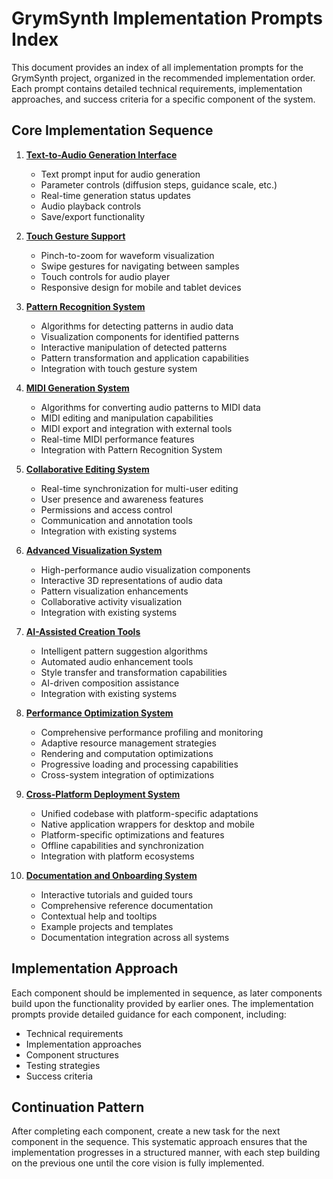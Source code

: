 # GrymSynth Implementation Prompts Index

This document provides an index of all implementation prompts for the GrymSynth project, organized in the recommended implementation order. Each prompt contains detailed technical requirements, implementation approaches, and success criteria for a specific component of the system.

## Core Implementation Sequence

1. **[Text-to-Audio Generation Interface](./IMPLEMENTATION-PLAN-2025-Q2.md)**
   - Text prompt input for audio generation
   - Parameter controls (diffusion steps, guidance scale, etc.)
   - Real-time generation status updates
   - Audio playback controls
   - Save/export functionality

2. **[Touch Gesture Support](./TOUCH-GESTURE-SUPPORT-PROMPT.md)**
   - Pinch-to-zoom for waveform visualization
   - Swipe gestures for navigating between samples
   - Touch controls for audio player
   - Responsive design for mobile and tablet devices

3. **[Pattern Recognition System](./PATTERN-RECOGNITION-SYSTEM-PROMPT.md)**
   - Algorithms for detecting patterns in audio data
   - Visualization components for identified patterns
   - Interactive manipulation of detected patterns
   - Pattern transformation and application capabilities
   - Integration with touch gesture system

4. **[MIDI Generation System](./MIDI-GENERATION-SYSTEM-PROMPT.md)**
   - Algorithms for converting audio patterns to MIDI data
   - MIDI editing and manipulation capabilities
   - MIDI export and integration with external tools
   - Real-time MIDI performance features
   - Integration with Pattern Recognition System

5. **[Collaborative Editing System](./COLLABORATIVE-EDITING-SYSTEM-PROMPT.md)**
   - Real-time synchronization for multi-user editing
   - User presence and awareness features
   - Permissions and access control
   - Communication and annotation tools
   - Integration with existing systems

6. **[Advanced Visualization System](./ADVANCED-VISUALIZATION-SYSTEM-PROMPT.md)**
   - High-performance audio visualization components
   - Interactive 3D representations of audio data
   - Pattern visualization enhancements
   - Collaborative activity visualization
   - Integration with existing systems

7. **[AI-Assisted Creation Tools](./AI-ASSISTED-CREATION-TOOLS-PROMPT.md)**
   - Intelligent pattern suggestion algorithms
   - Automated audio enhancement tools
   - Style transfer and transformation capabilities
   - AI-driven composition assistance
   - Integration with existing systems

8. **[Performance Optimization System](./PERFORMANCE-OPTIMIZATION-SYSTEM-PROMPT.md)**
   - Comprehensive performance profiling and monitoring
   - Adaptive resource management strategies
   - Rendering and computation optimizations
   - Progressive loading and processing capabilities
   - Cross-system integration of optimizations

9. **[Cross-Platform Deployment System](./CROSS-PLATFORM-DEPLOYMENT-SYSTEM-PROMPT.md)**
   - Unified codebase with platform-specific adaptations
   - Native application wrappers for desktop and mobile
   - Platform-specific optimizations and features
   - Offline capabilities and synchronization
   - Integration with platform ecosystems

10. **[Documentation and Onboarding System](./DOCUMENTATION-AND-ONBOARDING-SYSTEM-PROMPT.md)**
    - Interactive tutorials and guided tours
    - Comprehensive reference documentation
    - Contextual help and tooltips
    - Example projects and templates
    - Documentation integration across all systems

## Implementation Approach

Each component should be implemented in sequence, as later components build upon the functionality provided by earlier ones. The implementation prompts provide detailed guidance for each component, including:

- Technical requirements
- Implementation approaches
- Component structures
- Testing strategies
- Success criteria

## Continuation Pattern

After completing each component, create a new task for the next component in the sequence. This systematic approach ensures that the implementation progresses in a structured manner, with each step building on the previous one until the core vision is fully implemented.

